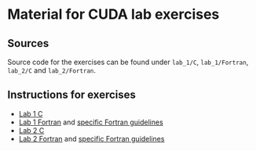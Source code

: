 # Material for CUDA lab exercises

## Sources

Source code for the exercises can be found under `lab_1/C`, `lab_1/Fortran`, 
`lab_2/C` and `lab_2/Fortran`.

## Instructions for exercises 

- [Lab 1 C](lab_1/C/CUDA_Lab01.pdf)
- [Lab 1 Fortran](lab_1/Fortran/CUDA_Lab01.pdf) and [specific Fortran guidelines](lab_1/Fortran/CUDA_Lab01_Fortran_Guidelines.pdf)
- [Lab 2 C](lab_2/C/CUDA_Lab02.pdf)
- [Lab 2 Fortran](lab_2/Fortran/CUDA_Lab02.pdf) and [specific Fortran guidelines](lab_1/Fortran/CUDA_Lab01_Fortran_Guidelines.pdf)
